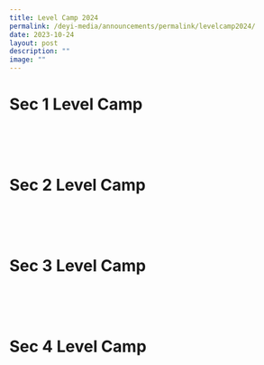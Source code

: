 ```yaml
---
title: Level Camp 2024
permalink: /deyi-media/announcements/permalink/levelcamp2024/
date: 2023-10-24
layout: post
description: ""
image: ""
---
```

# Sec 1 Level Camp
<br>
<br>
<br>

# Sec 2 Level Camp
<br>
<br>
<br>

# Sec 3 Level Camp
<br>
<br>
<br>

# Sec 4 Level Camp
